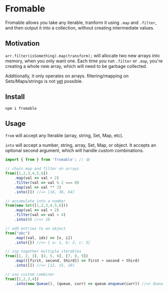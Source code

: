 # Fromable

Fromable allows you take any iterable, tranform it using `.map` and `.filter`, and then output it into a collection, without creating intermediate values.

## Motivation
`arr.filter(isSomething).map(transform);` will allocate two new arrays into memory, when you only want one. Each time you run `.filter` or `.map`, you're creating a whole new array, which will need to be garbage collected.

Additionally, it only operates on arrays. filtering/mapping on Sets/Maps/strings is not [yet](https://github.com/tc39/proposal-iterator-helpers) possible.

## Install

`npm i fromable`

## Usage

`from` will accept any Iterable (array, string, Set, Map, etc).

`into` will accept a number, string, array, Set, Map, or object. It accepts an optional second argument, which will handle custom combinations.

```typescript
import { from } from 'fromable'; // 😆

// chain map and filter on arrays
from([1,2,3,4,5,6])
    .map(val => val + 2)
    .filter(val => val % 2 === 0)
    .map(val => val ** 2)
    .into([]) //=> [16, 36, 64]

// accumulate into a number
from(new Set([1,2,3,4,5,6]))
    .map(val => val + 2)
    .filter(val => val > 4)
    .into(0) //=> 18

// add entries to an object
from("abc")
    .map((val, idx) => [v, i])
    .into({}) //=> { a: 1, b: 2, c: 3}

// zip together multiple iterables
from([1, 2, 3], [4, 5, 6], [7, 8, 9]) 
    .map(([first, second, third]) => first + second + third)
    .into([]) //=> [12, 15, 18]

// use custom combiner
from([1,2,3,4])
    .into(new Queue(), (queue, curr) => queue.enqueue(curr)) //=> Queue <1, 2, 3, 4>
```